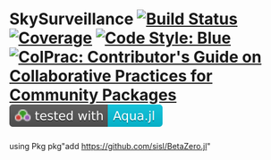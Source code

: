 # SkySurveillance [![Build Status](https://github.com/navh/SkySurveillance.jl/actions/workflows/CI.yml/badge.svg?branch=main)](https://github.com/navh/SkySurveillance.jl/actions/workflows/CI.yml?query=branch%3Amain) [![Coverage](https://codecov.io/gh/navh/SkySurveillance.jl/branch/main/graph/badge.svg)](https://codecov.io/gh/navh/SkySurveillance.jl) [![Code Style: Blue](https://img.shields.io/badge/code%20style-blue-4495d1.svg)](https://github.com/invenia/BlueStyle) [![ColPrac: Contributor's Guide on Collaborative Practices for Community Packages](https://img.shields.io/badge/ColPrac-Contributor's%20Guide-blueviolet)](https://github.com/SciML/ColPrac) [![Aqua](https://raw.githubusercontent.com/JuliaTesting/Aqua.jl/master/badge.svg)](https://github.com/JuliaTesting/Aqua.jl)

using Pkg 
pkg"add https://github.com/sisl/BetaZero.jl"
